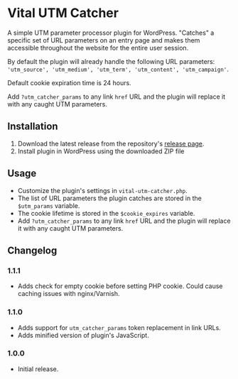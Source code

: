 # Vital UTM Catcher

A simple UTM parameter processor plugin for WordPress. "Catches" a specific set of URL parameters on an entry page and makes them accessible throughout the website for the entire user session.

By default the plugin will already handle the following URL parameters: `'utm_source', 'utm_medium', 'utm_term', 'utm_content', 'utm_campaign'`.

Default cookie expiration time is 24 hours.

Add `?utm_catcher_params` to any link `href` URL and the plugin will replace it with any caught UTM parameters.

## Installation

1. Download the latest release from the repository's [release page](https://github.com/VitalDevTeam/vital-utm-catcher/releases).
2. Install plugin in WordPress using the downloaded ZIP file

## Usage

* Customize the plugin's settings in `vital-utm-catcher.php`.
* The list of URL parameters the plugin catches are stored in the `$utm_params` variable.
* The cookie lifetime is stored in the `$cookie_expires` variable.
* Add `?utm_catcher_params` to any link `href` URL and the plugin will replace it with any caught UTM parameters.

## Changelog

### 1.1.1
* Adds check for empty cookie before setting PHP cookie. Could cause caching issues with nginx/Varnish.

### 1.1.0
* Adds support for `utm_catcher_params` token replacement in link URLs.
* Adds minified version of plugin's JavaScript.

### 1.0.0
* Initial release.
